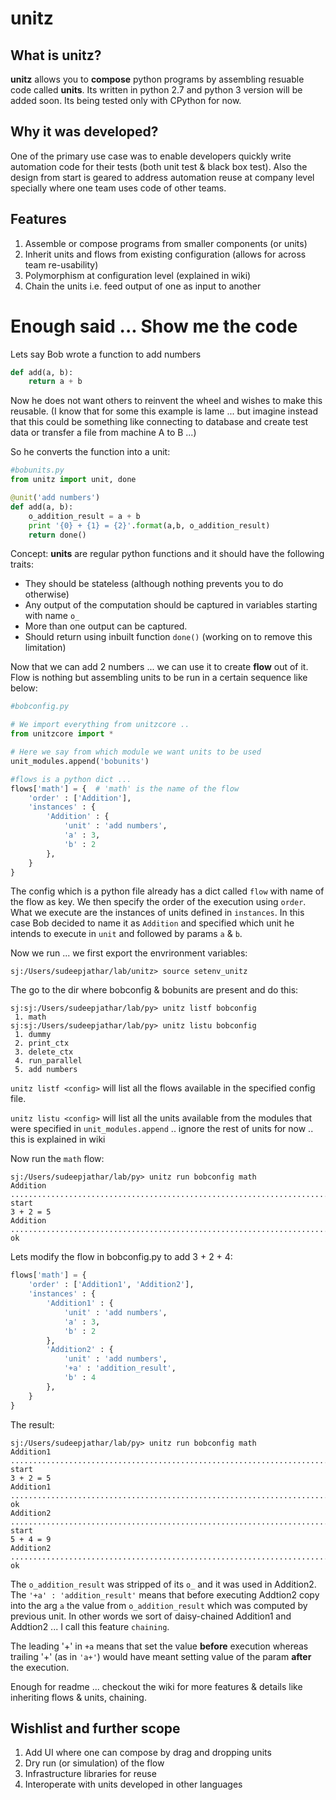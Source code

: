 unitz
=====

What is unitz?
--------------
__unitz__ allows you to __compose__ python programs by assembling resuable code called __units__. Its written in python 2.7 and python 3 version will be added soon. Its being tested only with CPython for now.


Why it was developed?
---------------------
One of the primary use case was to enable developers quickly write automation code for their tests (both unit test & black box test). Also the design from start is geared to address automation reuse at company level specially where one team uses code of other teams.

Features
--------

1. Assemble or compose programs from smaller components (or units)
2. Inherit units and flows from existing configuration (allows for across team re-usability)
3. Polymorphism at configuration level (explained in wiki)
3. Chain the units i.e. feed output of one as input to another

 


Enough said ... Show me the code
================================

Lets say Bob wrote a function to add numbers

```python
def add(a, b):
    return a + b
```

Now he does not want others to reinvent the wheel and wishes to make this reusable. (I know that for some this example is lame ... but imagine instead that this could be something like connecting to database and create test data or transfer a file from machine A to B ...) 

So he converts the function into a unit:

```python
#bobunits.py
from unitz import unit, done

@unit('add numbers')
def add(a, b):
    o_addition_result = a + b
    print '{0} + {1} = {2}'.format(a,b, o_addition_result)
    return done()
```

Concept: __units__ are regular python functions and it should have the following traits:

* They should be stateless (although nothing prevents you to do otherwise)
* Any output of the computation should be captured in variables starting with name `o_`
* More than one output can be captured. 
* Should return using inbuilt function `done()` (working on to remove this limitation) 

Now that we can add 2 numbers ... we can use it to create __flow__ out of it. Flow is nothing but assembling units to be run in a certain sequence like below:

```python
#bobconfig.py

# We import everything from unitzcore .. 
from unitzcore import *

# Here we say from which module we want units to be used
unit_modules.append('bobunits') 

#flows is a python dict ...
flows['math'] = {  # 'math' is the name of the flow
    'order' : ['Addition'],
    'instances' : {
        'Addition' : {
            'unit' : 'add numbers', 
            'a' : 3, 
            'b' : 2
        },
    }
}
```

The config which is a python file already has a dict called `flow` with name of the flow as key. We then specify the order of the execution using `order`. What we execute are the instances of units defined in `instances`. In this case Bob decided to name it as `Addition` and specified which unit he intends to execute in `unit` and followed by params `a` & `b`.

Now we run ... we first export the envrironment variables:

```shell
sj:/Users/sudeepjathar/lab/unitz> source setenv_unitz
```

The go to the dir where bobconfig & bobunits are present and do this:

```shell
sj:sj:/Users/sudeepjathar/lab/py> unitz listf bobconfig
 1. math
sj:sj:/Users/sudeepjathar/lab/py> unitz listu bobconfig
 1. dummy
 2. print_ctx
 3. delete_ctx
 4. run_parallel
 5. add numbers

```

`unitz listf <config>` will list all the flows available in the specified config file.

`unitz listu <config>` will list all the units available from the modules that were specified in `unit_modules.append` .. ignore the rest of units for now .. this is explained in wiki

Now run the `math` flow:

```shell
sj:/Users/sudeepjathar/lab/py> unitz run bobconfig math
Addition ........................................................................ start
3 + 2 = 5
Addition ........................................................................ ok
```

Lets modify the flow in bobconfig.py to add 3 + 2 + 4:

```python
flows['math'] = { 
    'order' : ['Addition1', 'Addition2'],
    'instances' : {
        'Addition1' : {
            'unit' : 'add numbers', 
            'a' : 3, 
            'b' : 2
        },
        'Addition2' : {
            'unit' : 'add numbers', 
            '+a' : 'addition_result', 
            'b' : 4
        },
    }
}
```

The result:

```shell
sj:/Users/sudeepjathar/lab/py> unitz run bobconfig math
Addition1 ....................................................................... start
3 + 2 = 5
Addition1 ....................................................................... ok
Addition2 ....................................................................... start
5 + 4 = 9
Addition2 ....................................................................... ok
```

The `o_addition_result` was stripped of its `o_` and it was used in Addition2. The `'+a' : 'addition_result'` means that before executing Addtion2 copy into the arg `a` the value from `o_addition_result` which was computed by previous unit. In other words we sort of daisy-chained Addition1 and Addtion2 ... I call this feature `chaining`.

The leading '+' in `+a` means that set the value __before__ execution whereas trailing '+' (as in `'a+'`) would have meant setting value of the param __after__ the execution.

Enough for readme ... checkout the wiki for more features & details like inheriting flows & units, chaining.

Wishlist and further scope
--------------------------
1. Add UI where one can compose by drag and dropping units
2. Dry run (or simulation) of the flow
3. Infrastructure libraries for reuse
4. Interoperate with units developed in other languages
